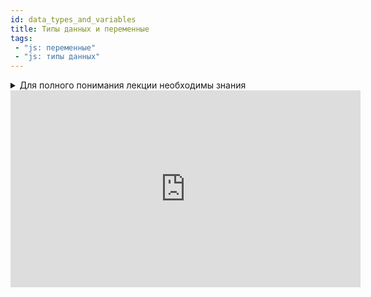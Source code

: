 ```yaml
---
id: data_types_and_variables
title: Типы данных и переменные
tags:
 - "js: переменные"
 - "js: типы данных"
---
```


<details>
  <summary>Для полного понимания лекции необходимы знания</summary>
  <p>
  <li><a href="/docs/tags/js-инструкции">js: инструкции</a></li>
  <li><a href="/docs/tags/js-выражения">js: выражения</a></li>
  </p>
</details>

<iframe width="560" height="315" src="https://www.youtube.com/embed/t19W25ROjss" title="YouTube video player" frameborder="0" allow="accelerometer; autoplay; clipboard-write; encrypted-media; gyroscope; picture-in-picture; web-share" allowfullscreen></iframe>